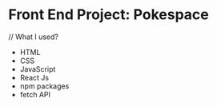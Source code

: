 # Front End Project: Pokespace

// What I used?

- HTML
- CSS
- JavaScript
- React Js
- npm packages
- fetch API



